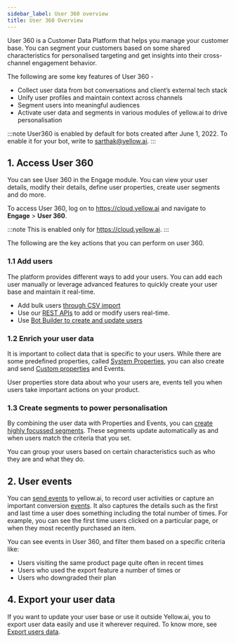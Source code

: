 ```yaml
---
sidebar_label: User 360 overview
title: User 360 Overview
---
```




User 360 is a Customer Data Platform that helps you manage your customer base.  You can segment your customers based on some shared characteristics for personalised targeting and get insights into their cross-channel engagement behavior.

The following are some key features of User 360 - 

* Collect user data from bot conversations and client’s external tech stack
* Unify user profiles and maintain context across channels
* Segment users into meaningful audiences
* Activate user data and segments in various modules of yellow.ai to drive personalisation

:::note
User360 is enabled by default for bots created after June 1, 2022.
To enable it for your bot, write to sarthak@yellow.ai.
:::





## 1. Access User 360


You can see User 360 in the Engage module.  You can view your user details, modify their details, define user properties, create  user segments and do more.

To access User 360, log on to https://cloud.yellow.ai and navigate to **Engage** > **User 360**.

:::note
This is enabled only for https://cloud.yellow.ai.
:::

The following are the key actions that you can perform on user 360.

### 1.1 Add users

The platform provides different ways to add your users. You can add each user manually or leverage advanced features  to quickly create your user base and maintain it real-time.  
* Add bulk users [through CSV import](/docs/platform_concepts/engagement/cdp/user_data/import_users) 
* Use our [REST APIs](/docs/platform_concepts/engagement/cdp/enriching_user_profiles/send_user_data_event_rest_api) to add or modify users real-time.
* Use [Bot Builder to create and update users](/docs/platform_concepts/engagement/cdp/user_data/conv_in_builder)


### 1.2 Enrich your user data

It is important to collect data that is specific to your users. While there are some predefined properties, called [System Properties](/docs/platform_concepts/engagement/cdp/user_data/user_properties#11-system-user-properties), you can also create and send [Custom properties](/docs/platform_concepts/engagement/cdp/user_data/user_properties#22-create-custom-user-property) and Events.

 
User properties store data about who your users are, events tell you when users take important actions on your product.


### 1.3 Create segments to power personalisation

 

By combining the user data with Properties and Events, you can [create highly focussed segments](https://docs.yellow.ai/docs/platform_concepts/engagement/cdp/user_data_segments/creating_managing_user_segment). These segments update automatically as and when users match the criteria that you set.


You can group your users based on certain characteristics such as who they are and what they do. 




## 2. User events

You can [send events](https://documenter.getpostman.com/view/17583548/UVsEVUsg#00eb59cf-7f00-461e-8d53-94eafb056a9a) to yellow.ai, to record user activities or capture an important conversion [events](/docs/platform_concepts/studio/events/event-hub#7-user-360-events-system-events).  It also captures the details such as the first and last time a user does something including the total number of times. For example, you can see the first time users clicked on a particular page, or when they most recently purchased an item.

You can see events in User 360, and filter them based on a specific criteria like:
- Users visiting the same product page quite often in recent times
- Users who used the export feature a number of times or
- Users who downgraded their plan


## 4. Export your user data

 If you want to update your user base or use it outside Yellow.ai,  you to export user data easily and use it wherever required. To know more, see [Export users data](/docs/platform_concepts/engagement/cdp/user_data_segments/manage_user_data).



